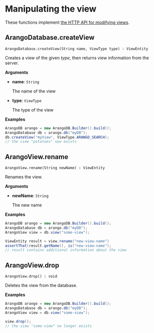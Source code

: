 # Manipulating the view

These functions implement
[the HTTP API for modifying views](https://docs.arangodb.com/latest/HTTP/Views/Modifying.html).

## ArangoDatabase.createView

```
ArangoDatabase.createView(String name, ViewType type) : ViewEntity
```

Creates a view of the given _type_, then returns view information from the server.

**Arguments**

- **name**: `String`

  The name of the view

- **type**: `ViewType`

  The type of the view

**Examples**

```Java
ArangoDB arango = new ArangoDB.Builder().build();
ArangoDatabase db = arango.db("myDB");
db.createView("myView", ViewType.ARANGO_SEARCH);
// the view "potatoes" now exists
```

## ArangoView.rename

```
ArangoView.rename(String newName) : ViewEntity
```

Renames the view.

**Arguments**

- **newName**: `String`

  The new name

**Examples**

```Java
ArangoDB arango = new ArangoDB.Builder().build();
ArangoDatabase db = arango.db("myDB");
ArangoView view = db.view("some-view");

ViewEntity result = view.rename("new-view-name")
assertThat(result.getName(), is("new-view-name");
// result contains additional information about the view
```

## ArangoView.drop

```
ArangoView.drop() : void
```

Deletes the view from the database.

**Examples**

```Java
ArangoDB arango = new ArangoDB.Builder().build();
ArangoDatabase db = arango.db("myDB");
ArangoView view = db.view("some-view");

view.drop();
// the view "some-view" no longer exists
```
